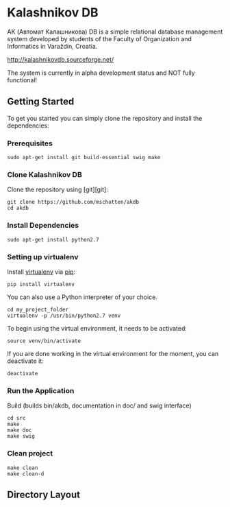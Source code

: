 # Kalashnikov DB 

AK (Автомат Калашникова) DB is a simple relational database management system 
developed by students of the Faculty of Organization and Informatics in 
Varaždin, Croatia.

http://kalashnikovdb.sourceforge.net/

The system is currently in alpha development status and NOT fully functional!

## Getting Started

To get you started you can simply clone the repository and install the dependencies:

### Prerequisites
```
sudo apt-get install git build-essential swig make
```
### Clone Kalashnikov DB

Clone the repository using [git][git]:

```
git clone https://github.com/mschatten/akdb
cd akdb
```
### Install Dependencies
```
sudo apt-get install python2.7
```
### Setting up virtualenv
Install [virtualenv](http://docs.python-guide.org/en/latest/dev/virtualenvs/) via [pip](https://pip.pypa.io/en/stable/installing/):
```
pip install virtualenv
```
You can also use a Python interpreter of your choice.
```
cd my_project_folder
virtualenv -p /usr/bin/python2.7 venv
```
To begin using the virtual environment, it needs to be activated:
```
source venv/bin/activate
```
If you are done working in the virtual environment for the moment, you can deactivate it:
```
deactivate
```
### Run the Application

Build (builds bin/akdb, documentation in doc/ and swig interface)
```
cd src
make
make doc
make swig
```
### Clean project
```
make clean
make clean-d
```

## Directory Layout

